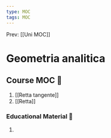 ```yaml
---
type: MOC 
tags: MOC
---
```


Prev: [[Uni MOC]]

# Geometria analitica

## Course MOC  📒
1. [[Retta tangente]]
2. [[Retta]]



### Educational Material 🧱
1. 
